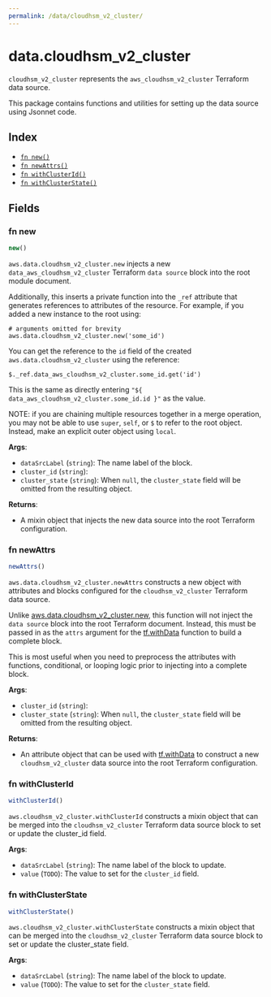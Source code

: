 ```yaml
---
permalink: /data/cloudhsm_v2_cluster/
---
```


# data.cloudhsm_v2_cluster

`cloudhsm_v2_cluster` represents the `aws_cloudhsm_v2_cluster` Terraform data source.



This package contains functions and utilities for setting up the data source using Jsonnet code.


## Index

* [`fn new()`](#fn-new)
* [`fn newAttrs()`](#fn-newattrs)
* [`fn withClusterId()`](#fn-withclusterid)
* [`fn withClusterState()`](#fn-withclusterstate)

## Fields

### fn new

```ts
new()
```


`aws.data.cloudhsm_v2_cluster.new` injects a new `data_aws_cloudhsm_v2_cluster` Terraform `data source`
block into the root module document.

Additionally, this inserts a private function into the `_ref` attribute that generates references to attributes of the
resource. For example, if you added a new instance to the root using:

    # arguments omitted for brevity
    aws.data.cloudhsm_v2_cluster.new('some_id')

You can get the reference to the `id` field of the created `aws.data.cloudhsm_v2_cluster` using the reference:

    $._ref.data_aws_cloudhsm_v2_cluster.some_id.get('id')

This is the same as directly entering `"${ data_aws_cloudhsm_v2_cluster.some_id.id }"` as the value.

NOTE: if you are chaining multiple resources together in a merge operation, you may not be able to use `super`, `self`,
or `$` to refer to the root object. Instead, make an explicit outer object using `local`.

**Args**:
  - `dataSrcLabel` (`string`): The name label of the block.
  - `cluster_id` (`string`): 
  - `cluster_state` (`string`):  When `null`, the `cluster_state` field will be omitted from the resulting object.

**Returns**:
- A mixin object that injects the new data source into the root Terraform configuration.


### fn newAttrs

```ts
newAttrs()
```


`aws.data.cloudhsm_v2_cluster.newAttrs` constructs a new object with attributes and blocks configured for the `cloudhsm_v2_cluster`
Terraform data source.

Unlike [aws.data.cloudhsm_v2_cluster.new](#fn-cloudhsmv2clusternew), this function will not inject the `data source`
block into the root Terraform document. Instead, this must be passed in as the `attrs` argument for the
[tf.withData](https://github.com/tf-libsonnet/core/tree/main/docs#fn-withdata) function to build a complete block.

This is most useful when you need to preprocess the attributes with functions, conditional, or looping logic prior to
injecting into a complete block.

**Args**:
  - `cluster_id` (`string`): 
  - `cluster_state` (`string`):  When `null`, the `cluster_state` field will be omitted from the resulting object.

**Returns**:
  - An attribute object that can be used with [tf.withData](https://github.com/tf-libsonnet/core/tree/main/docs#fn-withdata) to construct a new `cloudhsm_v2_cluster` data source into the root Terraform configuration.


### fn withClusterId

```ts
withClusterId()
```

`aws.cloudhsm_v2_cluster.withClusterId` constructs a mixin object that can be merged into the `cloudhsm_v2_cluster`
Terraform data source block to set or update the cluster_id field.



**Args**:
  - `dataSrcLabel` (`string`): The name label of the block to update.
  - `value` (`TODO`): The value to set for the `cluster_id` field.


### fn withClusterState

```ts
withClusterState()
```

`aws.cloudhsm_v2_cluster.withClusterState` constructs a mixin object that can be merged into the `cloudhsm_v2_cluster`
Terraform data source block to set or update the cluster_state field.



**Args**:
  - `dataSrcLabel` (`string`): The name label of the block to update.
  - `value` (`TODO`): The value to set for the `cluster_state` field.
